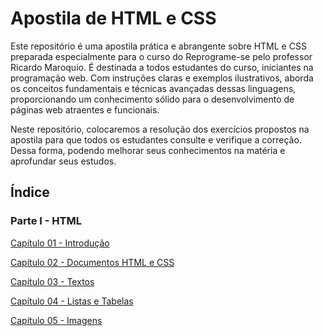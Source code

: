 # Apostila de HTML e CSS

Este repositório é uma apostila prática e abrangente sobre HTML e CSS preparada
especialmente para o curso do Reprograme-se pelo professor Ricardo Maroquio. É
destinada a todos estudantes do curso, iniciantes na programação web. Com
instruções claras e exemplos ilustrativos, aborda os conceitos fundamentais e
técnicas avançadas dessas linguagens, proporcionando um conhecimento sólido para
o desenvolvimento de páginas web atraentes e funcionais.

Neste repositório, colocaremos a resolução dos exercícios propostos na apostila
para que todos os estudantes consulte e verifique a correção. Dessa forma,
podendo melhorar seus conhecimentos na matéria e aprofundar seus estudos.

## Índice

### Parte I - HTML

[Capítulo 01 - Introdução](<Parte I - HTML/Capítulo 01 - Introdução>)

[Capítulo 02 - Documentos HTML e CSS](<Parte I - HTML/Capítulo 02 - Documentos HTML e CSS>)

[Capítulo 03 - Textos](<Parte I - HTML/Capítulo 03 - Textos>)

[Capítulo 04 - Listas e Tabelas](<Parte I - HTML/Capítulo 04 - Listas e Tabelas>)

[Capítulo 05 - Imagens](<Parte I - HTML/Capítulo 05 - Imagens>)
